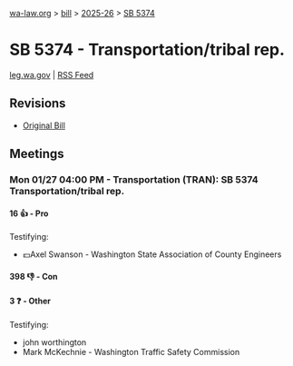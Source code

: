 [wa-law.org](/) > [bill](/bill/) > [2025-26](/bill/2025-26/) > [SB 5374](/bill/2025-26/sb/5374/)

# SB 5374 - Transportation/tribal rep.
[leg.wa.gov](https://app.leg.wa.gov/billsummary?BillNumber=5374&Year=2025&Initiative=false) | [RSS Feed](./rss.xml)

## Revisions
* [Original Bill](1/)

## Meetings
### Mon 01/27 04:00 PM - Transportation (TRAN): SB 5374 Transportation/tribal rep.
#### 16 👍 - Pro
Testifying:
* 💵Axel Swanson - Washington State Association of County Engineers

#### 398 👎 - Con

#### 3 ❓ - Other
Testifying:
* john worthington
* Mark McKechnie - Washington Traffic Safety Commission

